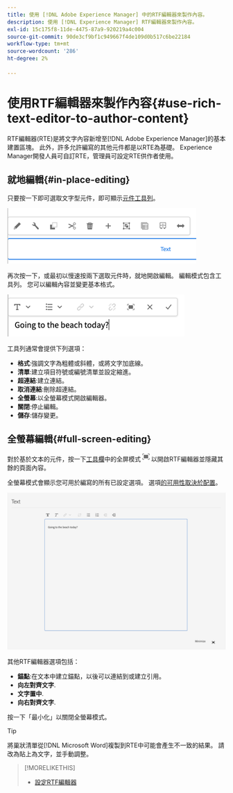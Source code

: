 ```yaml
---
title: 使用 [!DNL Adobe Experience Manager] 中的RTF編輯器來製作內容。
description: 使用 [!DNL Experience Manager] RTF編輯器來製作內容。
exl-id: 15c175f8-11de-4475-87a9-920219a4c004
source-git-commit: 90de3cf9bf1c949667f4de109d0b517c6be22184
workflow-type: tm+mt
source-wordcount: '286'
ht-degree: 2%

---
```


# 使用RTF編輯器來製作內容{#use-rich-text-editor-to-author-content}

RTF編輯器(RTE)是將文字內容新增至[!DNL Adobe Experience Manager]的基本建置區塊。 此外，許多允許編寫的其他元件都是以RTE為基礎。 Experience Manager開發人員可自訂RTE，管理員可設定RTE供作者使用。

## 就地編輯{#in-place-editing}

只要按一下即可選取文字型元件，即可顯示[元件工具列](/help/sites-cloud/authoring/fundamentals/editing-content.md#component-toolbar)。

![元件工具列](/help/sites-cloud/authoring/assets/editing-component-toolbar.png)

再次按一下，或最初以慢速按兩下選取元件時，就地開啟編輯。 編輯模式包含工具列。 您可以編輯內容並變更基本格式。

![使用RTE就地編輯](/help/sites-cloud/authoring/assets/rte-in-place-editing.png)

工具列通常會提供下列選項：

* **格式**:強調文字為粗體或斜體，或將文字加底線。
* **清單**:建立項目符號或編號清單並設定縮進。
* **超連結**:建立連結。
* **取消連結**:刪除超連結。
* **全螢幕**:以全螢幕模式開啟編輯器。
* **關閉**:停止編輯。
* **儲存**:儲存變更。

## 全螢幕編輯{#full-screen-editing}

對於基於文本的元件，按一下[工具欄](/help/sites-cloud/authoring/fundamentals/editing-content.md#component-toolbar)中的全屏模式![RTE全屏按鈕](/help/sites-cloud/authoring/assets/editing-full-screen.png)以開啟RTF編輯器並隱藏其餘的頁面內容。

全螢幕模式會顯示您可用於編寫的所有已設定選項。 選項[的可用性取決於配置](/help/implementing/developing/extending/rich-text-editor.md)。

![全螢幕模式中的RTE](/help/sites-cloud/authoring/assets/rte-full-screen.png)

其他RTF編輯器選項包括：

* **錨點**:在文本中建立錨點，以後可以連結到或建立引用。
* **向左對齊文字**.
* **文字置中**.
* **向右對齊文字**.

按一下「最小化」以關閉全螢幕模式。

>[!TIP]
>
>將巢狀清單從[!DNL Microsoft Word]複製到RTE中可能會產生不一致的結果。 請改為貼上為文字，並手動調整。

>[!MORELIKETHIS]
>
>* [設定RTF編輯器](/help/implementing/developing/extending/rich-text-editor.md)

